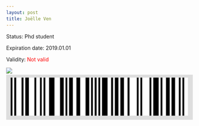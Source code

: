 ```yaml
---
layout: post
title: Joëlle Ven
---
```


Status: Phd student

Expiration date: 2019.01.01

Validity: <font color="red"> Not valid</font> 

![](/members/img/Joëlle_Ven.png)
![](/members/img/bar.png)

